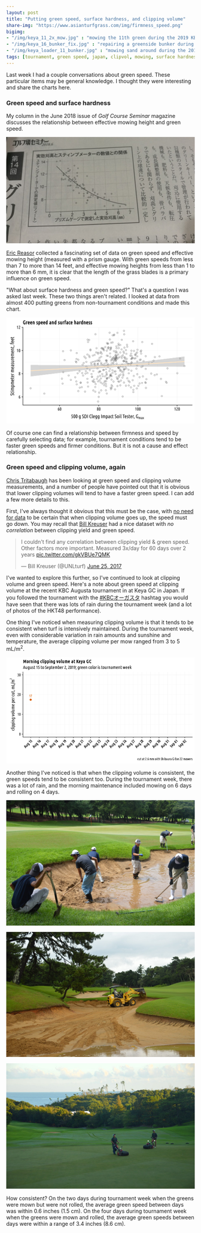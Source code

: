 ```yaml
---
layout: post
title: "Putting green speed, surface hardness, and clipping volume"
share-img: "https://www.asianturfgrass.com/img/firmness_speed.png"
bigimg:
- "/img/keya_11_2x_mow.jpg" : "mowing the 11th green during the 2019 KBC Augusta tournament"
- "/img/keya_16_bunker_fix.jpg" : "repairing a greenside bunker during the 2019 KBC Augusta tournament"
- "/img/keya_loader_11_bunker.jpg" : "mowing sand around during the 2019 KBC Augusta tournament"
tags: [tournament, green speed, japan, clipvol, mowing, surface hardness]
---
```


Last week I had a couple conversations about green speed. These particular items may be general knowledge. I thought they were interesting and share the charts here.

### Green speed and surface hardness

My column in the June 2018 issue of *Golf Course Seminar* magazine discusses the relationship between effective mowing height and green speed.

![green speed and effective mowing height](/img/201806_gc_seminar.jpg)

[Eric Reasor](https://twitter.com/TurfBlade) collected a fascinating set of data on green speed and effective mowing height (measured with a prism gauge. With green speeds from less than 7 to more than 14 feet, and effective mowing heights from less than 1 to more than 6 mm, it is clear that the length of the grass blades is a primary influence on green speed.

"What about surface hardness and green speed?" That's a question I was asked last week. These two things aren't related. I looked at data from almost 400 putting greens from non-tournament conditions and made this chart.

![hardness and speed](/img/firmness_speed.png)

Of course one can find a relationship between firmness and speed by carefully selecting data; for example, tournament conditions tend to be faster green speeds and firmer conditions. But it is not a cause and effect relationship.

### Green speed and clipping volume, again

[Chris Tritabaugh](https://twitter.com/ct_turf/status/1174283524695830529?s=20) has been looking at green speed and clipping volume measurements, and a number of people have pointed out that it is obvious that lower clipping volumes will tend to have a faster green speed. I can add a few more details to this.

First, I've always thought it obvious that this must be the case, with [no need for data](https://www.blog.asianturfgrass.com/2017/06/i-dont-really-need-to-show-any-data-for-this-to-be-certain.html) to be certain that when clipping volume goes up, the speed must go down. You may recall that [Bill Kreuser](https://twitter.com/UNLturf/status/879015787524104194?s=20) had a nice dataset with *no correlation* between clipping yield and green speed.

<blockquote class="twitter-tweet" data-conversation="none"><p lang="en" dir="ltr">I couldn&#39;t find any correlation between clipping yield &amp; green speed. Other factors more important. Measured 3x/day for 60 days over 2 years <a href="https://t.co/gkVBUe7QMK">pic.twitter.com/gkVBUe7QMK</a></p>&mdash; Bill Kreuser (@UNLturf) <a href="https://twitter.com/UNLturf/status/879015787524104194?ref_src=twsrc%5Etfw">June 25, 2017</a></blockquote> <script async src="https://platform.twitter.com/widgets.js" charset="utf-8"></script> 

I've wanted to explore this further, so I've continued to look at clipping volume and green speed. Here's a note about green speed at clipping volume at the recent KBC Augusta tournament in at Keya GC in Japan. If you followed the tournament with the [#KBCオーガスタ](https://twitter.com/hashtag/KBC%E3%82%AA%E3%83%BC%E3%82%AC%E3%82%B9%E3%82%BF?src=hashtag_click) hashtag you would have seen that there was lots of rain during the tournament week (and a lot of photos of the HKT48 performance).

One thing I've noticed when measuring clipping volume is that it tends to be consistent when turf is intensively maintained. During the tournament week, even with considerable variation in rain amounts and sunshine and temperature, the average clipping volume per mow ranged from 3 to 5 mL/m<sup>2</sup>.

![gif of clip vol late aug](/img/clipvol_perMow_animate.gif)

Another thing I've noticed is that when the clipping volume is consistent, the green speeds tend to be consistent too. During the tournament week, there was a lot of rain, and the morning maintenance included mowing on 6 days and rolling on 4 days. 

![16 bunker fix](/img/keya_16_bunker_fix.jpg)

![11 bunker fix](/img/keya_loader_11_bunker.jpg)

![11 green mow](/img/keya_11_2x_mow.jpg)

How consistent? On the two days during tournament week when the greens were mown but were not rolled, the average green speed between days was within 0.6 inches (1.5 cm). On the four days during tournament week when the greens were mown and rolled, the average green speeds between days were within a range of 3.4 inches (8.6 cm).




